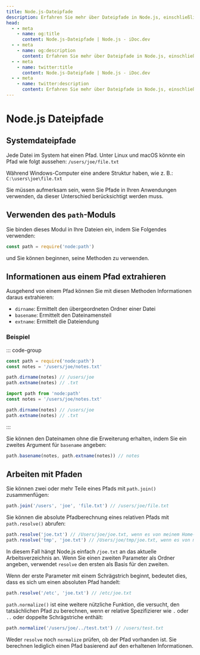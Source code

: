 ```yaml
---
title: Node.js-Dateipfade
description: Erfahren Sie mehr über Dateipfade in Node.js, einschließlich Systemdateipfade, dem `path`-Modul und wie Sie Informationen aus Pfaden extrahieren.
head:
  - - meta
    - name: og:title
      content: Node.js-Dateipfade | Node.js - iDoc.dev
  - - meta
    - name: og:description
      content: Erfahren Sie mehr über Dateipfade in Node.js, einschließlich Systemdateipfade, dem `path`-Modul und wie Sie Informationen aus Pfaden extrahieren.
  - - meta
    - name: twitter:title
      content: Node.js-Dateipfade | Node.js - iDoc.dev
  - - meta
    - name: twitter:description
      content: Erfahren Sie mehr über Dateipfade in Node.js, einschließlich Systemdateipfade, dem `path`-Modul und wie Sie Informationen aus Pfaden extrahieren.
---
```



# Node.js Dateipfade

## Systemdateipfade

Jede Datei im System hat einen Pfad. Unter Linux und macOS könnte ein Pfad wie folgt aussehen: `/users/joe/file.txt`

Während Windows-Computer eine andere Struktur haben, wie z. B.: `C:\users\joe\file.txt`

Sie müssen aufmerksam sein, wenn Sie Pfade in Ihren Anwendungen verwenden, da dieser Unterschied berücksichtigt werden muss.

## Verwenden des `path`-Moduls

Sie binden dieses Modul in Ihre Dateien ein, indem Sie Folgendes verwenden:

```javascript
const path = require('node:path')
```

und Sie können beginnen, seine Methoden zu verwenden.

## Informationen aus einem Pfad extrahieren

Ausgehend von einem Pfad können Sie mit diesen Methoden Informationen daraus extrahieren:

- `dirname`: Ermittelt den übergeordneten Ordner einer Datei
- `basename`: Ermittelt den Dateinamensteil
- `extname`: Ermittelt die Dateiendung

### Beispiel

::: code-group

```javascript [CJS]
const path = require('node:path')
const notes = '/users/joe/notes.txt'

path.dirname(notes) // /users/joe
path.extname(notes) // .txt
```

```javascript [MJS]
import path from 'node:path'
const notes = '/users/joe/notes.txt'

path.dirname(notes) // /users/joe
path.extname(notes) // .txt
```

:::

Sie können den Dateinamen ohne die Erweiterung erhalten, indem Sie ein zweites Argument für `basename` angeben:

```javascript
path.basename(notes, path.extname(notes)) // notes
```

## Arbeiten mit Pfaden

Sie können zwei oder mehr Teile eines Pfads mit `path.join()` zusammenfügen:

```javascript
path.join('/users', 'joe', 'file.txt') // /users/joe/file.txt
```

Sie können die absolute Pfadberechnung eines relativen Pfads mit `path.resolve()` abrufen:

```javascript
path.resolve('joe.txt') // /Users/joe/joe.txt, wenn es von meinem Home-Ordner aus ausgeführt wird
path.resolve('tmp', 'joe.txt') // /Users/joe/tmp/joe.txt, wenn es von meinem Home-Ordner aus ausgeführt wird
```

In diesem Fall hängt Node.js einfach `/joe.txt` an das aktuelle Arbeitsverzeichnis an. Wenn Sie einen zweiten Parameter als Ordner angeben, verwendet `resolve` den ersten als Basis für den zweiten.

Wenn der erste Parameter mit einem Schrägstrich beginnt, bedeutet dies, dass es sich um einen absoluten Pfad handelt:

```javascript
path.resolve('/etc', 'joe.txt') // /etc/joe.txt
```

`path.normalize()` ist eine weitere nützliche Funktion, die versucht, den tatsächlichen Pfad zu berechnen, wenn er relative Spezifizierer wie `.` oder `..` oder doppelte Schrägstriche enthält:

```javascript
path.normalize('/users/joe/../test.txt') // /users/test.txt
```

Weder `resolve` noch `normalize` prüfen, ob der Pfad vorhanden ist. Sie berechnen lediglich einen Pfad basierend auf den erhaltenen Informationen.

